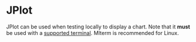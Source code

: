 # JPlot

JPlot can be used when testing locally to display a chart. Note that it **must** be used with a [supported terminal](https://github.com/rs/jplot?tab=readme-ov-file#supported-terminals). Mlterm is recommended for Linux.